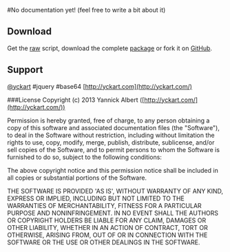 #No documentation yet!
(feel free to write a bit about it)

## Download
 Get the [raw](https://raw.github.com/yckart/jquery.base64.js/master/jquery.base64.js) script, download the complete [package](https://github.com/yckart/jquery.base64.js/zipball/master) or fork it on [GitHub](https://github.com/yckart/jquery.base64.js/).

## Support

 [@yckart](http://twitter.com/yckart) #jquery #base64
 [http://yckart.com](http://yckart.com/)


###License
Copyright (c) 2013 Yannick Albert ([http://yckart.com/](http://yckart.com/))

Permission is hereby granted, free of charge, to any person obtaining a copy of this software and associated documentation files (the "Software"), to deal in the Software without restriction, including without limitation the rights to use, copy, modify, merge, publish, distribute, sublicense, and/or sell copies of the Software, and to permit persons to whom the Software is furnished to do so, subject to the following conditions:

The above copyright notice and this permission notice shall be included in all copies or substantial portions of the Software.

THE SOFTWARE IS PROVIDED 'AS IS', WITHOUT WARRANTY OF ANY KIND, EXPRESS OR IMPLIED, INCLUDING BUT NOT LIMITED TO THE WARRANTIES OF MERCHANTABILITY, FITNESS FOR A PARTICULAR PURPOSE AND NONINFRINGEMENT. IN NO EVENT SHALL THE AUTHORS OR COPYRIGHT HOLDERS BE LIABLE FOR ANY CLAIM, DAMAGES OR OTHER LIABILITY, WHETHER IN AN ACTION OF CONTRACT, TORT OR OTHERWISE, ARISING FROM, OUT OF OR IN CONNECTION WITH THE SOFTWARE OR THE USE OR OTHER DEALINGS IN THE SOFTWARE.